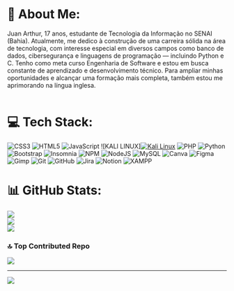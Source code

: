 # 💫 About Me:
Juan Arthur, 17 anos, estudante de Tecnologia da Informação no SENAI (Bahia). Atualmente, me dedico à construção de uma carreira sólida na área de tecnologia, com interesse especial em diversos campos como banco de dados, cibersegurança e linguagens de programação — incluindo Python e C. Tenho como meta curso Engenharia de Software e estou em busca constante de aprendizado e desenvolvimento técnico. Para ampliar minhas oportunidades e alcançar uma formação mais completa, também estou me aprimorando na língua inglesa.<br><br>


# 💻 Tech Stack:
![CSS3](https://img.shields.io/badge/css3-%231572B6.svg?style=for-the-badge&logo=css3&logoColor=white) ![HTML5](https://img.shields.io/badge/html5-%23E34F26.svg?style=for-the-badge&logo=html5&logoColor=white) ![JavaScript](https://img.shields.io/badge/javascript-%23323330.svg?style=for-the-badge&logo=javascript&logoColor=%23F7DF1E) ![KALI LINUX][![Kali Linux](https://img.shields.io/badge/Kali%20Linux-2023.4-blue.svg)](https://www.kali.org/) ![PHP](https://img.shields.io/badge/php-%23777BB4.svg?style=for-the-badge&logo=php&logoColor=white) ![Python](https://img.shields.io/badge/python-3670A0?style=for-the-badge&logo=python&logoColor=ffdd54) ![Bootstrap](https://img.shields.io/badge/bootstrap-%238511FA.svg?style=for-the-badge&logo=bootstrap&logoColor=white) ![Insomnia](https://img.shields.io/badge/Insomnia-black?style=for-the-badge&logo=insomnia&logoColor=5849BE) ![NPM](https://img.shields.io/badge/NPM-%23CB3837.svg?style=for-the-badge&logo=npm&logoColor=white) ![NodeJS](https://img.shields.io/badge/node.js-6DA55F?style=for-the-badge&logo=node.js&logoColor=white) ![MySQL](https://img.shields.io/badge/mysql-4479A1.svg?style=for-the-badge&logo=mysql&logoColor=white) ![Canva](https://img.shields.io/badge/Canva-%2300C4CC.svg?style=for-the-badge&logo=Canva&logoColor=white) ![Figma](https://img.shields.io/badge/figma-%23F24E1E.svg?style=for-the-badge&logo=figma&logoColor=white) ![Gimp](https://img.shields.io/badge/Gimp-657D8B?style=for-the-badge&logo=gimp&logoColor=FFFFFF) ![Git](https://img.shields.io/badge/git-%23F05033.svg?style=for-the-badge&logo=git&logoColor=white) ![GitHub](https://img.shields.io/badge/github-%23121011.svg?style=for-the-badge&logo=github&logoColor=white) ![Jira](https://img.shields.io/badge/jira-%230A0FFF.svg?style=for-the-badge&logo=jira&logoColor=white) ![Notion](https://img.shields.io/badge/Notion-%23000000.svg?style=for-the-badge&logo=notion&logoColor=white) ![XAMPP](https://img.shields.io/badge/XAMPP-orange?style=for-the-badge&logo=xampp&logoColor=white)
# 📊 GitHub Stats:
![](https://github-readme-stats.vercel.app/api?username=JuanArthur22&theme=dark&hide_border=false&include_all_commits=true&count_private=false)<br/>
![](https://nirzak-streak-stats.vercel.app/?user=JuanArthur22&theme=dark&hide_border=false)<br/>
![](https://github-readme-stats.vercel.app/api/top-langs/?username=JuanArthur22&theme=dark&hide_border=false&include_all_commits=true&count_private=false&layout=compact)

### 🔝 Top Contributed Repo
![](https://github-contributor-stats.vercel.app/api?username=JuanArthur22&limit=5&theme=dark&combine_all_yearly_contributions=true)

---
[![](https://visitcount.itsvg.in/api?id=JuanArthur22&icon=0&color=0)](https://visitcount.itsvg.in)

<!-- Proudly created with GPRM ( https://gprm.itsvg.in ) -->
